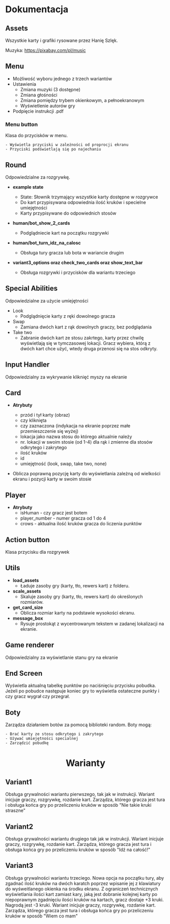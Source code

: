 # Dokumentacja

## Assets
Wszystkie karty i grafiki rysowane przez Hanię Szlęk.

Muzyka: https://pixabay.com/pl/music

## Menu

 - Możliwość wyboru jednego z trzech wariantów
 - Ustawienia
	- Zmiana muzyki (3 dostępne)
	- Zmiana głośności
	- Zmiana pomiędzy trybem okienkowym, a pełnoekranowym
	- Wyświetlenie autorów gry
- Podpięcie instrukcji .pdf

### Menu button
Klasa do przycisków w menu.

	- Wyświetla przyciski w zależności od proprocji ekranu
	- Przyciski podświetlają się po najechaniu

## Round
Odpowiedzialne za rozgrywkę.

- **example state**
	- State: Słownik trzymający wszystkie karty dostępne w rozgrywce
	- Do kart przypisywana odpowiednia ilość kruków i specielne umiejętności
	- Karty przypisywane do odpowiednich stosów

- **human/bot_show_2_cards**
	- Podglądniecie kart na początku rozgrywki
- **human/bot_turn_idz_na_calosc**
	- Obsługa tury gracza lub bota w wariancie drugim
- **variant3_options oraz check_two_cards oraz show_text_bar**
	- Obsługa rozgrywki i przycisków dla wariantu trzeciego

## Special Abilities
Odpowiedzialne za użycie umiejętności

- Look
	- Podglądnięcie karty z ręki dowolnego gracza
- Swap
	- Zamiana dwóch kart z rąk dowolnych graczy, bez podglądania
- Take two
	- Zabranie dwóch kart ze stosu zakrtego, karty przez chwilę wyświetlają się w tymczasowej lokacji. Gracz wybiera, którą z dwóch kart chce użyć, wtedy druga przenosi się na stos odkryty.

## Input Handler
Odpowiedzialny za wykrywanie kliknięć myszy na ekranie

## Card
- **Atrybuty**
	- przód i tył karty (obraz)
	- czy kliknięta
	- czy zaznaczona (indykacja na ekranie poprzez małe przemieszczenie się wyżej)
	- lokacja jako nazwa stosu do którego aktualnie należy
	- nr. lokacji w swoim stosie (od 1-4) dla rąk i zmienne dla stosów odkrytego i zakrytego
	- ilość kruków
	- id
	- umiejętność (look, swap, take two, none)

- Oblicza poprawną pozycję karty do wyświetlania zależną od wielkości ekranu i pozycji karty w swoim stosie

## Player
- **Atrybuty**
	- isHuman - czy gracz jest botem
	- player_number - numer gracza od 1 do 4
	- crows - aktualna ilość kruków gracza do liczenia punktów
## Action button
Klasa przycisku dla rozgrywek

## Utils
- **load_assets**
	- Ładuje zasoby gry (karty, tło, rewers kart) z folderu.
- **scale_assets**
	- Skaluje zasoby gry (karty, tło, rewers kart) do określonych rozmiarów.
- **get_card_size**
	- Oblicza rozmiar karty na podstawie wysokości ekranu.
- **message_box**
	- Rysuje prostokąt z wycentrowanym tekstem w zadanej lokalizacji na ekranie.

## Game renderer
Odpowiedzialny za wyświetlanie stanu gry na ekranie

## End Screen
Wyświetla aktualną tabelkę punktów po naciśnięciu przycisku pobudka.
Jeżeli po pobudce następuje koniec gry to wyświetla ostateczne punkty i czy gracz wygrał czy przegrał.

## Boty
Zarządza działaniem botów za pomocą biblioteki random. Boty mogą:

	- Brać karty ze stosu odkrytego i zakrytego
	- Używać umiejętności specialnej
	- Zarządzić pobudkę


<center><h1>Warianty</h1></center>

## Variant1
Obsługa grywalności wariantu pierwszego, tak jak w instrukcji. Wariant inicjuje graczy, rozgrywkę, rozdanie kart. Zarządza, którego gracza jest tura i obsługa końca gry po przeliczeniu kruków w sposób "Nie takie kruki straszne"

## Variant2
Obsługa grywalności wariantu drugiego tak jak w instrukcji. Wariant inicjuje graczy, rozgrywkę, rozdanie kart. Zarządza, którego gracza jest tura i obsługa końca gry po przeliczeniu kruków w sposób "Idź na całość!"

## Variant3
Obsługa grywalności wariantu trzeciego. Nowa opcja na początku tury, aby zgadnać ilość kruków na dwóch karatch poprzez wpisanie jej z klawiatury do wyśweitlanego okienka na środku ekranu.
Z ograniczeń technicznych wyświetlania ilości kart zamiast kary, jaką jest dobranie kolejnej karty po niepoprawnym zgadnięciu ilości kruków na kartach, gracz dostaje +3 kruki. Nagrodą jest -3 kruki.  Wariant inicjuje graczy, rozgrywkę, rozdanie kart. Zarządza, którego gracza jest tura i obsługa końca gry po przeliczeniu kruków w sposób "Wiem co mam"





	